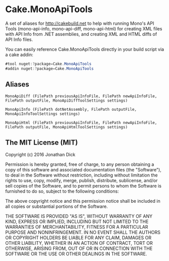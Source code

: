 # Cake.MonoApiTools
A set of aliases for http://cakebuild.net to help with running Mono's API Tools (mono-api-info, mono-api-diff, mono-api-html) for creating XML files with API Info from .NET assemblies, and creating XML and HTML diffs of API Info files.

You can easily reference Cake.MonoApiTools directly in your build script via a cake addin:

```csharp
#tool nuget:?package=Cake.MonoApiTools
#addin nuget:?package=Cake.MonoApiTools
```

## Aliases

```
MonoApiDiff (FilePath previousApiInfoFile, FilePath newApiInfoFile, FilePath outputFile, MonoApiDiffToolSettings settings)
```

```
MonoApiInfo (FilePath dotNetAssembly, FilePath outputFile, MonoApiInfoToolSettings settings)
```

```
MonoApiHtml (FilePath previousApiInfoFile, FilePath newApiInfoFile, FilePath outputFile, MonoApiHtmlToolSettings settings)
```


## The MIT License (MIT)
Copyright (c) 2016 Jonathan Dick

Permission is hereby granted, free of charge, to any person obtaining a copy of this software and associated documentation files (the "Software"), to deal in the Software without restriction, including without limitation the rights to use, copy, modify, merge, publish, distribute, sublicense, and/or sell copies of the Software, and to permit persons to whom the Software is furnished to do so, subject to the following conditions:

The above copyright notice and this permission notice shall be included in all copies or substantial portions of the Software.

THE SOFTWARE IS PROVIDED "AS IS", WITHOUT WARRANTY OF ANY KIND, EXPRESS OR IMPLIED, INCLUDING BUT NOT LIMITED TO THE WARRANTIES OF MERCHANTABILITY, FITNESS FOR A PARTICULAR PURPOSE AND NONINFRINGEMENT. IN NO EVENT SHALL THE AUTHORS OR COPYRIGHT HOLDERS BE LIABLE FOR ANY CLAIM, DAMAGES OR OTHER LIABILITY, WHETHER IN AN ACTION OF CONTRACT, TORT OR OTHERWISE, ARISING FROM, OUT OF OR IN CONNECTION WITH THE SOFTWARE OR THE USE OR OTHER DEALINGS IN THE SOFTWARE.
